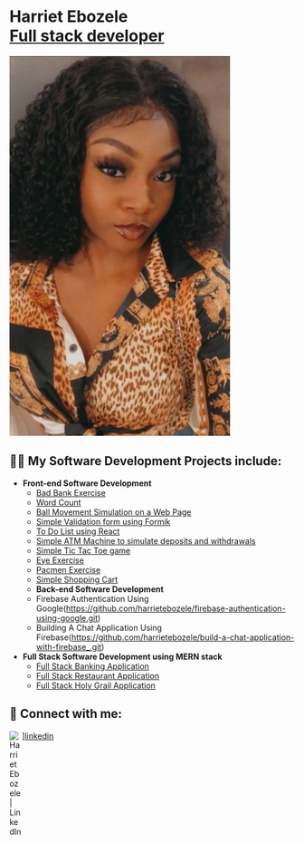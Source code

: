 <h1>Harriet Ebozele <br/><a href="https://github.com/joshmadakor1">Full stack developer</a></h1>
<img src = "./obehi.jpg"></img>

<h2>👨‍💻 My Software Development Projects include:</h2>

- <b>Front-end Software Development</b>
  - [Bad Bank Exercise](https://github.com/harrietebozele/badbank.git)
  - [Word Count](https://github.com/harrietebozele/wordcount.git)
  - [Ball Movement Simulation on a Web Page](https://github.com/harrietebozele/Simulating-ball-movement.git)
  - [Simple Validation form using Formik](https://github.com/harrietebozele/Building-a-formik-form.git)
  - [To Do List using React](https://github.com/harrietebozele/To-Do-List-using-React.git)
  - [Simple ATM Machine to simulate deposits and withdrawals](https://github.com/harrietebozele/ATM-Machine.git)
  - [Simple Tic Tac Toe game](https://github.com/harrietebozele/Simple-Tic-Tac-Toe-game.git)
  - [Eye Exercise](https://github.com/harrietebozele/eye-exercise.git)
  - [Pacmen Exercise](https://github.com/harrietebozele/Pacmen-Exercise.git)
  - [Simple Shopping Cart](https://github.com/harrietebozele/shopping-cart.git)
  - <b>Back-end Software Development</b>
  - Firebase Authentication Using Google(https://github.com/harrietebozele/firebase-authentication-using-google.git)
  - Building A Chat Application Using Firebase(https://github.com/harrietebozele/build-a-chat-application-with-firebase_.git)
- <b>Full Stack Software Development using MERN stack</b>
  - [Full Stack Banking Application]()
  - [Full Stack Restaurant Application]()
  - [Full Stack Holy Grail Application]()




<h2> 🤳 Connect with me:</h2>

<img align="left" alt="Harriet Ebozele | LinkedIn" width="22px" src="https://www.linkedin.com/in/obehi-ebozele-708a4322b/" />][linkedin]


[linkedin]: https://www.linkedin.com/in/obehi-ebozele-708a4322b/

